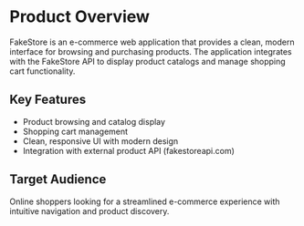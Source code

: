 # Product Overview

FakeStore is an e-commerce web application that provides a clean, modern interface for browsing and purchasing products. The application integrates with the FakeStore API to display product catalogs and manage shopping cart functionality.

## Key Features

- Product browsing and catalog display
- Shopping cart management
- Clean, responsive UI with modern design
- Integration with external product API (fakestoreapi.com)

## Target Audience

Online shoppers looking for a streamlined e-commerce experience with intuitive navigation and product discovery.
